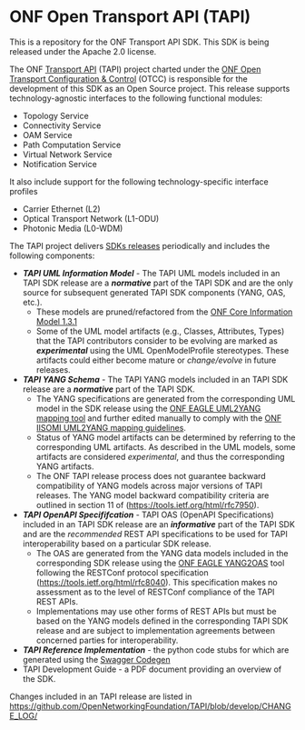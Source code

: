 # ONF Open Transport API (TAPI)
This is a repository for the ONF Transport API SDK. This SDK is being released under the Apache 2.0 license.

The ONF [Transport API](https://wiki.opennetworking.org/display/OTCC/TAPI) (TAPI) project charted under the [ONF Open Transport Configuration & Control](https://www.opennetworking.org/projects/open-transport/) (OTCC) is responsible for the development of this SDK as an Open Source project. This release supports technology-agnostic interfaces to the following functional modules:
- Topology Service
- Connectivity Service
- OAM Service
- Path Computation Service
- Virtual Network Service
- Notification Service

It also include support for the following technology-specific interface profiles
- Carrier Ethernet (L2)
- Optical Transport Network (L1-ODU)
- Photonic Media (L0-WDM)

The TAPI project delivers [SDKs releases](https://github.com/OpenNetworkingFoundation/TAPI/releases) periodically and includes the following components:
- ***TAPI UML Information Model*** - The TAPI UML models included in an TAPI SDK release are a **_normative_** part of the TAPI SDK and are the only source for subsequent generated TAPI SDK components (YANG, OAS, etc.).
  -  These models are pruned/refactored from the [ONF Core Information Model 1.3.1](https://3vf60mmveq1g8vzn48q2o71a-wpengine.netdna-ssl.com/wp-content/uploads/2018/01/TR-512_v1.3.1_OnfCoreIm-info.zip) 
   - Some of the UML model artifacts (e.g., Classes, Attributes, Types) that the TAPI contributors consider to be evolving are marked as ***experimental*** using the UML OpenModelProfile stereotypes.  These artifacts could either become mature or *change/evolve* in future releases.
- ***TAPI YANG Schema*** - The TAPI YANG models included in an TAPI SDK release are a ***normative*** part of the TAPI SDK.
   - The YANG specifications are generated from the corresponding UML model in the SDK release using the [ONF EAGLE UML2YANG mapping tool](https://github.com/OpenNetworkingFoundation/EagleUmlYang) and further edited manually to comply with the [ONF IISOMI UML2YANG mapping guidelines](https://wiki.opennetworking.org/display/OIMT/UML+-+YANG+Guidelines). 
   - Status of YANG model artifacts can be determined by referring to the corresponding UML artifacts.  As described in the UML models, some artifacts are considered *experimental*, and thus the corresponding YANG artifacts.
   - The ONF TAPI release process does not guarantee backward compatibility of YANG models across major versions of TAPI releases.  The YANG model backward compatibility criteria are outlined in section 11 of (https://tools.ietf.org/html/rfc7950).
- ***TAPI OpenAPI Specififcation*** - TAPI OAS (OpenAPI Specifications) included in an TAPI SDK release are an ***informative*** part of the TAPI SDK and are the _recommended_ REST API specifications to be used for TAPI interoperability based on a particular SDK release.
   - The OAS are generated from the YANG data models included in the corresponding SDK release using the [ONF EAGLE YANG2OAS](https://github.com/OpenNetworkingFoundation/EagleYangOpenAPI) tool following the RESTConf protocol specification (https://tools.ietf.org/html/rfc8040).  This specification makes no assessment as to the level of RESTConf compliance of the TAPI REST APIs.
   - Implementations may use other forms of REST APIs but must be based on the YANG models defined in the corresponding TAPI SDK release and are subject to implementation agreements between concerned parties for interoperability.
- ***TAPI Reference Implementation*** - the python code stubs for which are generated using the [Swagger Codegen](https://swagger.io/tools/swagger-codegen/)
- TAPI Development Guide - a PDF document providing an overview of the SDK.

Changes included in an TAPI release are listed in https://github.com/OpenNetworkingFoundation/TAPI/blob/develop/CHANGE_LOG/
